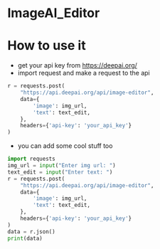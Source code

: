 # ImageAI_Editor
# How to use it
- get your api key from https://deepai.org/
- import request and make a request to the api
```python
r = requests.post(
    "https://api.deepai.org/api/image-editor",
    data={
        'image': img_url,
        'text': text_edit,
    },
    headers={'api-key': 'your_api_key'}
)
```
- you can add some cool stuff too
```python
import requests
img_url = input("Enter img url: ")
text_edit = input("Enter text: ")
r = requests.post(
    "https://api.deepai.org/api/image-editor",
    data={
        'image': img_url,
        'text': text_edit,
    },
    headers={'api-key': 'your_api_key'}
)
data = r.json()
print(data)
```
